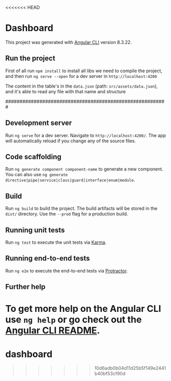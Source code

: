 <<<<<<< HEAD
# Dashboard

This project was generated with [Angular CLI](https://github.com/angular/angular-cli) version 8.3.22.

## Run the project

First of all run `npm install` to install all libs we need to compile the project, and then run `ng serve --open` for a dev server in `http://localhost:4200`

The content in the table's in the `data.json` (path: `src/assets/data.json`), and it's able to read any file with that name and structure

#########################################################

## Development server

Run `ng serve` for a dev server. Navigate to `http://localhost:4200/`. The app will automatically reload if you change any of the source files.

## Code scaffolding

Run `ng generate component component-name` to generate a new component. You can also use `ng generate directive|pipe|service|class|guard|interface|enum|module`.

## Build

Run `ng build` to build the project. The build artifacts will be stored in the `dist/` directory. Use the `--prod` flag for a production build.

## Running unit tests

Run `ng test` to execute the unit tests via [Karma](https://karma-runner.github.io).

## Running end-to-end tests

Run `ng e2e` to execute the end-to-end tests via [Protractor](http://www.protractortest.org/).

## Further help

To get more help on the Angular CLI use `ng help` or go check out the [Angular CLI README](https://github.com/angular/angular-cli/blob/master/README.md).
=======
# dashboard
>>>>>>> 10d6adb0b04d11d25b5f149e2441b40bf53cf90d
